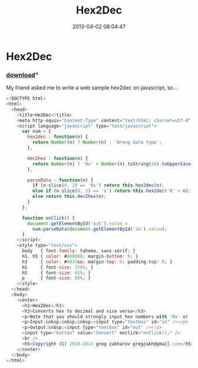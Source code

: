 ﻿---
pid:            4061
parent:         0
children:       
poster:         greg zakharov
title:          Hex2Dec
date:           2013-04-02 08:04:47
format:         javascript
---

# Hex2Dec

### [download](4061.js)"

My friend asked me to write a web sample hex2dec on javascript, so...

```javascript
<!DOCTYPE html>
<html>
  <head>
    <title>He2Dec</title>
    <meta http-equiv="Content-Type" content="text/html; charset=utf-8" />
    <script language="javascript" type="text/javascript">
      var num = {
        hex2dec : function(n) {
          return Number(n) ? Number(n) : 'Wrong data type';
        },

        dec2hex : function(n) {
          return Number(n) ? '0x' + Number(n).toString(16).toUpperCase() : 'Wrong data type';
        },

        parseData : function(n) {
          if (n.slice(0, 2) == '0x') return this.hex2dec(n);
          else if (n.slice(0, 1) == 'x') return this.hex2dec('0' + n);
          else return this.dec2hex(n);
        }
      };

      function onClick() {
        document.getElementById('out').value =
          num.parseData(document.getElementById('in').value);
      }
    </script>
    <style type="text/css">
      body   { font-family: tahoma, sans-serif; }
      h1, h5 { color: #000080; margin-bottom: 0; }
      h3     { color: #9933cc; margin-top: 0; padding-top: 0; }
      h1     { font-size: 370%; }
      h5     { font-size: 65%; }
      p      { font-size: 80%; }
    </style>
  </head>
  <body>
    <center>
      <h1>Hex2Dec</h1>
      <h3>Converts hex to decimal and vice versa</h3>
      <p>Note that you should strongly input hex numbers with '0x' or 'x' prefixes.</p>
      <p>Input:&nbsp;&nbsp;&nbsp;<input type="textbox" id="in" /></p>
      <p>Output:&nbsp;<input type="textbox" id="out" /></p>
      <input type="button" value="Convert" onclick="onClick();" />
      <br />
      <h5>Copyright (C) 2010-2013 greg zakharov gregzakh@gmail.com</h5>
    </center>
  </body>
</html>
```
